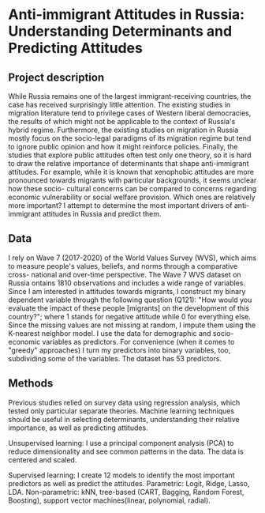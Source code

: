 # Anti-immigrant Attitudes in Russia: Understanding Determinants and Predicting Attitudes	 	

## Project description 

While Russia remains one of the largest immigrant-receiving countries, the case has received surprisingly little attention. The existing studies in migration literature tend to privilege cases of Western liberal democracies, the results of which might not be applicable to the context of Russia's hybrid regime. Furthermore, the existing studies on migration in Russia mostly focus on the socio-legal paradigms of its migration regime but tend to ignore public opinion and how it might reinforce policies. Finally, the studies that explore public attitudes often test only one theory, so it is hard to draw the relative importance of determinants that shape anti-immigrant attitudes. For example,
while it is known that xenophobic attitudes are more pronounced towards migrants with particular backgrounds, it seems unclear how these socio- cultural concerns can be compared to concerns regarding economic vulnerability or social welfare provision. Which ones are relatively more important? I attempt to determine the most important drivers of anti-immigrant
attitudes in Russia and predict them.

## Data 

I rely on Wave 7 (2017-2020) of the World Values Survey (WVS), which aims to measure people's values, beliefs, and norms through a comparative cross-
national and over-time perspective. The Wave 7 WVS dataset on Russia ontains 1810 observations and includes a wide range of variables. Since I am interested in attitudes towards migrants, I construct my binary dependent variable through the following question (Q121): "How would you evaluate the impact of these people [migrants] on the development of this country?"; where 1 stands for negative attitude while 0 for everything else. Since the missing values are not missing at random, I impute them using the K-nearest neighbor
model. I use the data for demographic and socio-economic variables as predictors. For convenience (when it comes to "greedy" approaches) I turn my predictors into binary variables, too, subdividing some of the variables. The dataset has 53 predictors.

## Methods
Previous studies relied on survey data using regression analysis, which tested only particular separate theories. Machine learning techniques should be useful in selecting determinants, understanding their relative importance, as well as predicting attitudes. 

Unsupervised learning: I use a principal component analysis (PCA) to reduce dimensionality and see common patterns in the data. The data is centered and scaled.

Supervised learning:  I create 12 models to identify the most important predictors as well as predict the attitudes. Parametric: Logit, Ridge, Lasso, LDA.
Non-parametric: kNN, tree-based (CART, Bagging, Random Forest, Boosting), support vector machines(linear, polynomial, radial).
